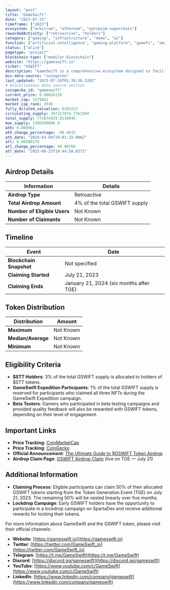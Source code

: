 ```yaml
---
layout: "post"
title: "GameSwift"
date: "2023-07-23"
timeframe: ["2023"]
ecosystem: ["arbitrum", "ethereum", "optimism-superchain"]
rewardedActivity: ["retroactive", "holders"]
category: ["gaming", "infrastructure", "meme", "ai"]
function: ["artificial-intelligence", "gaming-platform", "gamefi", "smart-contract-platform"]
status: ["alive"]
pagetype: "project"
blockchain-type: ["modular-blockchain"]
website: "https://gameswift.io"
ticker: "GSWIFT"
description: "GameSwift is a comprehensive ecosystem designed to facilitate and promote Web3 gaming, offering a modular blockchain optimized for gaming applications and a platform for game developers and players."
mis-data-source: "coingecko"
last_updated: "2025-07-26T01:39:38.528Z"
# miscellaneous data source section
coingecko_id: "gameswift"
current_price: 0.00826139
market_cap: 3279861
market_cap_rank: 2638
fully_diluted_valuation: 6365222
circulating_supply: 397317874.7361504
total_supply: 771074429.8110846
max_supply: 1396500000.0
ath: 0.809962
ath_change_percentage: -98.9833
ath_date: "2024-03-04T10:01:32.006Z"
atl: 0.00588176
atl_change_percentage: 40.00708
atl_date: "2025-06-23T19:44:58.027Z"
---
```


## Airdrop Details

| Information                  | Details                       |
| ---------------------------- | ----------------------------- |
| **Airdrop Type**             | Retroactive                   |
| **Total Airdrop Amount**     | 4% of the total GSWIFT supply |
| **Number of Eligible Users** | Not Known                     |
| **Number of Claimants**      | Not Known                     |

## Timeline

| Event                   | Date                                    |
| ----------------------- | --------------------------------------- |
| **Blockchain Snapshot** | Not specified                           |
| **Claiming Started**    | July 21, 2023                           |
| **Claiming Ends**       | January 21, 2024 (six months after TGE) |

## Token Distribution

| Distribution       | Amount    |
| ------------------ | --------- |
| **Maximum**        | Not Known |
| **Median/Average** | Not Known |
| **Minimum**        | Not Known |

## Eligibility Criteria

- **$STT Holders**: 3% of the total GSWIFT supply is allocated to holders of $STT tokens.
- **GameSwift Expedition Participants**: 1% of the total GSWIFT supply is reserved for participants who claimed all three NFTs during the GameSwift Expedition campaign.
- **Beta Testers**: Gamers who participated in beta testing campaigns and provided quality feedback will also be rewarded with GSWIFT tokens, depending on their level of engagement.

## Important Links

- **Price Tracking**: [CoinMarketCap](https://coinmarketcap.com/currencies/gameswift)
- **Price Tracking**: [CoinGecko](https://www.coingecko.com/en/coins/gameswift)
- **Official Announcement**: [The Ultimate Guide to $GSWIFT Token Airdrop](https://medium.com/@GameSwift/the-ultimate-guide-to-gswift-token-airdrop-distribution-claiming-and-post-claim-strategies-4a9847320d8e)
- **Airdrop Claim Page**: [GSWIFT Airdrop Claim](https://gswift.community/airdrop) (live on TGE — July 21)

## Additional Information

- **Claiming Process**: Eligible participants can claim 50% of their allocated GSWIFT tokens starting from the Token Generation Event (TGE) on July 21, 2023. The remaining 50% will be vested linearly over five months.
- **Lockdrop Campaign**: Early GSWIFT holders have the opportunity to participate in a lockdrop campaign on SpartaDex and receive additional rewards for locking their tokens. 

For more information about GameSwift and the GSWIFT token, please visit their official channels:

- **Website**: [https://gameswift.io](https://gameswift.io)
- **Twitter**: [https://twitter.com/GameSwift_io](https://twitter.com/GameSwift_io)
- **Telegram**: [https://t.me/GameSwift](https://t.me/GameSwift)
- **Discord**: [https://discord.gg/gameswift](https://discord.gg/gameswift)
- **YouTube**: [https://www.youtube.com/c/GameSwift](https://www.youtube.com/c/GameSwift)
- **LinkedIn**: [https://www.linkedin.com/company/gameswift](https://www.linkedin.com/company/gameswift)
